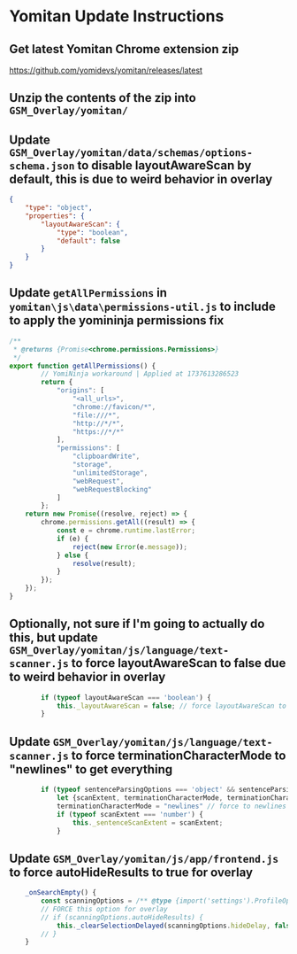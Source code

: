 # Yomitan Update Instructions

## Get latest Yomitan Chrome extension zip

https://github.com/yomidevs/yomitan/releases/latest

## Unzip the contents of the zip into `GSM_Overlay/yomitan/`

## Update `GSM_Overlay/yomitan/data/schemas/options-schema.json` to disable layoutAwareScan by default, this is due to weird behavior in overlay

```json
{
    "type": "object",
    "properties": {
        "layoutAwareScan": {
            "type": "boolean",
            "default": false
        }
    }
}
```

## Update `getAllPermissions` in `yomitan\js\data\permissions-util.js` to include to apply the yomininja permissions fix

```javascript
/**
 * @returns {Promise<chrome.permissions.Permissions>}
 */
export function getAllPermissions() {
        // YomiNinja workaround | Applied at 1737613286523
        return {
            "origins": [
                "<all_urls>",
                "chrome://favicon/*",
                "file:///*",
                "http://*/*",
                "https://*/*"
            ],
            "permissions": [
                "clipboardWrite",
                "storage",
                "unlimitedStorage",
                "webRequest",
                "webRequestBlocking"
            ]
        };
    return new Promise((resolve, reject) => {
        chrome.permissions.getAll((result) => {
            const e = chrome.runtime.lastError;
            if (e) {
                reject(new Error(e.message));
            } else {
                resolve(result);
            }
        });
    });
}
```


## Optionally, not sure if I'm going to actually do this, but update `GSM_Overlay/yomitan/js/language/text-scanner.js` to force layoutAwareScan to false due to weird behavior in overlay

```javascript
        if (typeof layoutAwareScan === 'boolean') {
            this._layoutAwareScan = false; // force layoutAwareScan to false due weird behavior
        }
```

## Update `GSM_Overlay/yomitan/js/language/text-scanner.js` to force terminationCharacterMode to "newlines" to get everything

```javascript
        if (typeof sentenceParsingOptions === 'object' && sentenceParsingOptions !== null) {
            let {scanExtent, terminationCharacterMode, terminationCharacters} = sentenceParsingOptions;
            terminationCharacterMode = "newlines" // force to newlines to get everything
            if (typeof scanExtent === 'number') {
                this._sentenceScanExtent = scanExtent;
            }
```


## Update `GSM_Overlay/yomitan/js/app/frontend.js` to force autoHideResults to true for overlay
```javascript
    _onSearchEmpty() {
        const scanningOptions = /** @type {import('settings').ProfileOptions} */ (this._options).scanning;
        // FORCE this option for overlay
        // if (scanningOptions.autoHideResults) {
            this._clearSelectionDelayed(scanningOptions.hideDelay, false, false);
        // }
    }
```